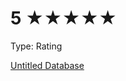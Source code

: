 # 5 ★★★★★

Type: Rating

[Untitled Database](5%20%E2%98%85%E2%98%85%E2%98%85%E2%98%85%E2%98%85%20cbdc2633c9c442319de0577af1646e82/Untitled%20Database%2049448655d5f1466984e353dbee1f5ec4.csv)